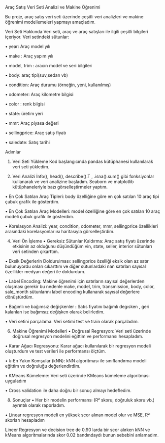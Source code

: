 
Araç Satış Veri Seti Analizi ve Makine Öğrenimi

Bu proje, araç satış veri seti üzerinde çeşitli veri analizleri ve makine öğrenimi modellemeleri yapmayı amaçladım.

Veri Seti Hakkında
Veri seti, araç ve araç satışları ile ilgili çeşitli bilgileri içeriyor. Veri setindeki sütunlar:

•	year: Araç model yılı

•	make : Araç yapım yılı

•	model, trim : aracın model ve seri bilgileri

•	body: araç tipi(suv,sedan vb)

•	condition: Araç durumu (örneğin, yeni, kullanılmış)

•	odometer: Araç kilometre bilgisi

•	color : renk bilgisi

•	state: üretim yeri

•	mmr: Araç piyasa değeri

•	sellingprice: Araç satış fiyatı

•	saledate: Satış tarihi

Adımlar
1. Veri Seti Yükleme 
Kod başlangıcında pandas kütüphanesi kullanılarak veri seti yükledim.

3. Veri Analizi
İnfo(), head(), describe().T , .isna().sum() gibi fonksiyonlar kullanarak ve veri analizine başladım. Seaborn ve matplotlib kütüphaneleriyle bazı görselleştirmeler yaptım.

•	En Çok Satılan Araç Tipleri: body özelliğine göre en çok satılan 10 araç tipi çubuk grafik ile gösterdim.

•	En Çok Satılan Araç Modelleri: model özelliğine göre en çok satılan 10 araç modeli çubuk grafik ile gösterdim.

•	Korelasyon Analizi: year, condition, odometer, mmr, sellingprice özellikleri arasındaki korelasyonlar ısı haritasıyla görselleştirdim.

4. Veri Ön İşleme
•	Gereksiz Sütunlar Kaldırma: Araç satış fiyatı üzerinde etkisinin az olduğunu düşündüğüm vin, state, seller, interior sütunları veri setinden çıkarttım.

•	Eksik Değerlerin Doldurulması: sellingprice özelliği eksik olan az satır bulunuyordu onları cıkarttım ve diğer sütunlardaki  nan satırları sayısal özellikler medyan değeri ile doldurdum.

•	Label Encoding: Makine öğrenimi için satırların sayısal değerlerden oluşması gerekir bu nedenle make, model, trim, transmission, body, color, sale_month sütunlarını label encoding kullanarak sayısal değerlere dönüştürdüm.

•	Bağımlı ve bağımsız değişkenler : Satıs fiyatını bağımlı degısken , geri kalanları ise bağımsız değişken olarak belirledim.

•	Veri setini parçalama: Veri setimi test ve train olarak parçaladım.

6. Makine Öğrenimi Modelleri
•	Doğrusal Regresyon: Veri seti üzerinde doğrusal regresyon modelini eğittim ve performansı hesapladım.

•	Karar Ağacı Regresyonu: Karar ağacı kullanılarak bir regresyon modeli oluşturdum ve test verileri ile performansı ölçtüm.

•	k-En Yakın Komşular (kNN): kNN algoritması ile sınıflandırma modeli eğittim ve doğruluğu değerlendirdim.

•	KMeans Kümeleme: Veri seti üzerinde KMeans kümeleme algoritması uyguladım 

•	Cross validation ile daha doğru bir sonuç almayı hedefledim.

8. Sonuçlar
•	Her bir modelin performansı (R² skoru, doğruluk skoru vb.) ayrıntılı olarak raporladım.

•	Linear regresyon modeli en yüksek scor alınan model olur ve  MSE, R² skorları hesapladım

Lineer Regresyon ve decision tree de 0.90 larda bir scor alırken kNN ve kMeans algoritmalarında skor 0.02 bandındaydı bunun sebebini anlamadım.

